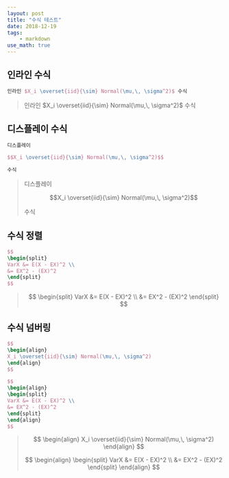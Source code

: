 ```yaml
---
layout: post
title: "수식 테스트"
date: 2018-12-19
tags:
    - markdown
use_math: true
---
```


## 인라인 수식

```latex
인라인 $X_i \overset{iid}{\sim} Normal(\mu,\, \sigma^2)$ 수식
```

> 인라인 $X_i \overset{iid}{\sim} Normal(\mu,\, \sigma^2)$ 수식


## 디스플레이 수식

```latex
디스플레이

$$X_i \overset{iid}{\sim} Normal(\mu,\, \sigma^2)$$

수식
```

> 디스플레이
> 
> $$X_i \overset{iid}{\sim} Normal(\mu,\, \sigma^2)$$
> 
> 수식

## 수식 정렬

```latex
$$
\begin{split}
VarX &= E(X - EX)^2 \\
&= EX^2 - (EX)^2
\end{split}
$$
```

> $$
> \begin{split}
> VarX &= E(X - EX)^2 \\
> &= EX^2 - (EX)^2
> \end{split}
> $$

## 수식 넘버링

```latex
$$
\begin{align}
X_i \overset{iid}{\sim} Normal(\mu,\, \sigma^2)
\end{align}
$$

$$
\begin{align}
\begin{split}
VarX &= E(X - EX)^2 \\
&= EX^2 - (EX)^2
\end{split}
\end{align}
$$
```

> $$
> \begin{align}
> X_i \overset{iid}{\sim} Normal(\mu,\, \sigma^2)
> \end{align}
> $$
> 
> $$
> \begin{align}
> \begin{split}
> VarX &= E(X - EX)^2 \\
> &= EX^2 - (EX)^2
> \end{split}
> \end{align}
> $$
